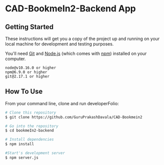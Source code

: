 # CAD-BookmeIn2-Backend App

## Getting Started

These instructions will get you a copy of the project up and running on your local machine for development and testing purposes.

You'll need  [Git](https://git-scm.com) and [Node.js](https://nodejs.org/en/download/) (which comes with [npm](http://npmjs.com)) installed on your computer.

```
node@v10.16.0 or higher
npm@6.9.0 or higher
git@2.17.1 or higher
```
## How To Use 

From your command line, clone and run developerFolio:

```bash
# Clone this repository
$ git clone https://github.com/GuruPrakashDavala/CAD-Bookmein2

# Go into the repository
$ cd bookmeIn2-backend

# Install dependencies
$ npm install

#Start's development server
$ npm server.js
```
